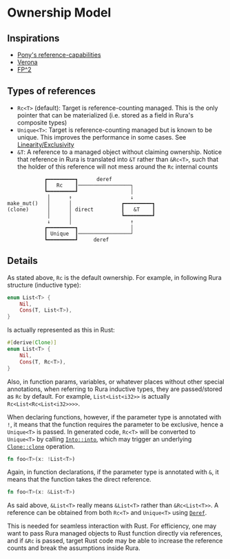 # Ownership Model

## Inspirations

- [Pony's reference-capabilities](https://tutorial.ponylang.io/reference-capabilities/reference-capabilities.html)
- [Verona](https://microsoft.github.io/verona/)
- [FP^2](https://www.microsoft.com/en-us/research/uploads/prod/2023/05/fbip.pdf)

## Types of references

- `Rc<T>` (default): Target is reference-counting managed. This is the only pointer that can be materialized (i.e.
  stored as a field in Rura's composite types)
- `Unique<T>`: Target is reference-counting managed but is known to be unique. This improves the performance in some
  cases. See [Linearity/Exclusivity](exclusivity.md)
- `&T`: A reference to a managed object without claiming ownership. Notice that reference in Rura is translated
  into `&T` rather than `&Rc<T>`, such that the holder of this reference will not mess around the `Rc` internal counts

```plaintext
            ┏━━━━━━━━━┓      deref
            ┃   Rc    ┃─────────────────┐ 
            ┗━━━━━━━━━┛                 │
             │      ↑                   ↓
make_mut()   │      │                ┏━━━━━━━━━┓ 
(clone)      │      │ direct         ┃   &T    ┃ 
             │      │                ┗━━━━━━━━━┛
             ↓      │                   ↑
            ┏━━━━━━━━━┓                 │
            ┃ Unique  ┃─────────────────┘      
            ┗━━━━━━━━━┛     deref

```

## Details

As stated above, `Rc` is the default ownership. For example, in following Rura structure (inductive type):

```rust
enum List<T> {
    Nil,
    Cons(T, List<T>),
}
```

Is actually represented as this in Rust:

```rust
#[derive(Clone)]
enum List<T> {
    Nil,
    Cons(T, Rc<T>),
}
```

Also, in function params, variables, or whatever places without other special annotations, when referring to Rura
inductive types, they are passed/stored as `Rc` by default. For example, `List<List<i32>>` is actually
`Rc<List<Rc<List<i32>>>>`.

When declaring functions, however, if the parameter type is annotated with `!`, it means that the function requires the
parameter to be exclusive, hence a `Unique<T>` is passed. In generated code, `Rc<T>` will be converted to `Unique<T>` by
calling [`Into::into`], which may trigger an underlying [`Clone::clone`] operation.

```rust
fn foo<T>(x: !List<T>)
```

Again, in function declarations, if the parameter type is annotated with `&`, it means that the function takes the
direct reference.

```rust
fn foo<T>(x: &List<T>)
```

As said above, `&List<T>` really means `&List<T>` rather than `&Rc<List<T>>`. A reference can be obtained from
both `Rc<T>` and `Unique<T>` using [`Deref`].

This is needed for seamless interaction with Rust. For efficiency, one may want to pass Rura managed objects to Rust
function directly via references, and if `&Rc` is passed, target Rust code may be able to increase the reference counts
and break the assumptions inside Rura.

[`Into::into`]: https://doc.rust-lang.org/std/convert/trait.Into.html#tymethod.into

[`Clone::clone`]: https://doc.rust-lang.org/std/clone/trait.Clone.html#tymethod.clone

[`Deref`]: https://doc.rust-lang.org/std/ops/trait.Deref.html

